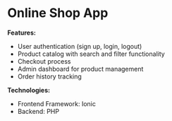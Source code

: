 # Online Shop App
**Features:**
- User authentication (sign up, login, logout)
- Product catalog with search and filter functionality
- Checkout process
- Admin dashboard for product management
- Order history tracking

**Technologies:**
- Frontend Framework: Ionic
- Backend: PHP
